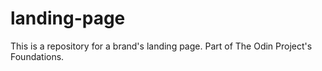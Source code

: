 # landing-page
This is a repository for a brand's landing page. Part of The Odin Project's Foundations. 
